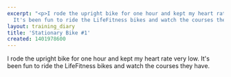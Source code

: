 ```yaml
---
excerpt: "<p>I rode the upright bike for one hour and kept my heart rate very low.
  It's been fun to ride the LifeFitness bikes and watch the courses they have.</p>"
layout: training_diary
title: 'Stationary Bike #1'
created: 1401978600
---
```

<p>I rode the upright bike for one hour and kept my heart rate very low. It's been fun to ride the LifeFitness bikes and watch the courses they have.</p>

